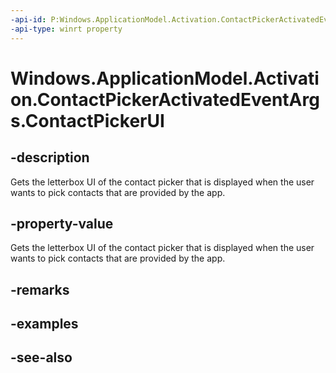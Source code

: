 ----api-id: P:Windows.ApplicationModel.Activation.ContactPickerActivatedEventArgs.ContactPickerUI
-api-type: winrt property
---<!-- Property syntaxpublic Windows.ApplicationModel.Contacts.Provider.ContactPickerUI ContactPickerUI { get; }--># Windows.ApplicationModel.Activation.ContactPickerActivatedEventArgs.ContactPickerUI## -descriptionGets the letterbox UI of the contact picker that is displayed when the user wants to pick contacts that are provided by the app.## -property-valueGets the letterbox UI of the contact picker that is displayed when the user wants to pick contacts that are provided by the app.## -remarks## -examples## -see-also